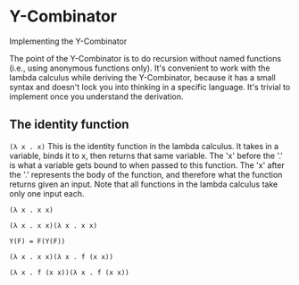 Y-Combinator
============

Implementing the Y-Combinator

The point of the Y-Combinator is to do recursion without named functions (i.e., using anonymous functions only).  It's convenient to work with the lambda calculus while deriving the Y-Combinator, because it has a small syntax and doesn't lock you into thinking in a specific language.  It's trivial to implement once you understand the derivation.

The identity function
---------------------
```(λ x . x)```
This is the identity function in the lambda calculus.  It takes in a variable, binds it to x, then returns that same variable.  The 'x' before the '.' is what a variable gets bound to when passed to this function.  The 'x' after the '.' represents the body of the function, and therefore what the function returns given an input.  Note that all functions in the lambda calculus take only one input each.

```(λ x . x x)```

```(λ x . x x)(λ x . x x)```

```Y(F) = F(Y(F))```

```(λ x . x x)(λ x . f (x x))```

```(λ x . f (x x))(λ x . f (x x))```
